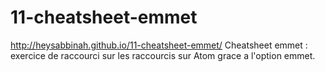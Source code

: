 # 11-cheatsheet-emmet
http://heysabbinah.github.io/11-cheatsheet-emmet/
Cheatsheet emmet : exercice de raccourci sur les raccourcis sur Atom grace a l'option emmet.
